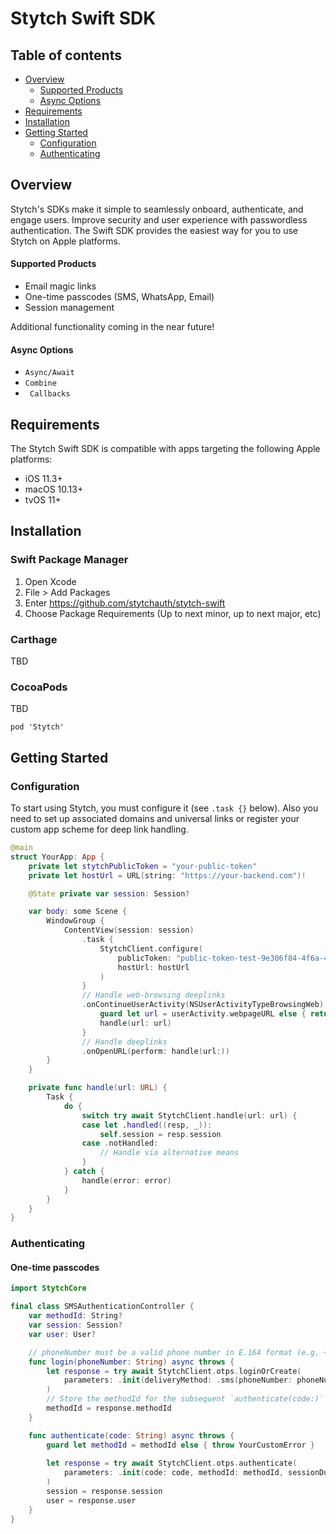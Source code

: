 # Stytch Swift SDK

## Table of contents

* [Overview](#overview)
  * [Supported Products](#supported-products)
  * [Async Options](#async-options)
* [Requirements](#requirements)
* [Installation](#installation)
* [Getting Started](#getting-started)
  * [Configuration](#configuration)
  * [Authenticating](#authenticating)

## Overview

Stytch's SDKs make it simple to seamlessly onboard, authenticate, and engage users. Improve security and user experience with passwordless authentication. The Swift SDK provides the easiest way for you to use Stytch on Apple platforms.

#### Supported Products

- Email magic links
- One-time passcodes (SMS, WhatsApp, Email)
- Session management

Additional functionality coming in the near future!

#### Async Options

- `Async/Await`
- `Combine`
- ` Callbacks`

## Requirements

The Stytch Swift SDK is compatible with apps targeting the following Apple platforms:
- iOS 11.3+
- macOS 10.13+
- tvOS 11+

## Installation

### Swift Package Manager
1. Open Xcode
1. File > Add Packages
1. Enter https://github.com/stytchauth/stytch-swift
1. Choose Package Requirements (Up to next minor, up to next major, etc)

### Carthage
TBD

### CocoaPods
TBD
```
pod 'Stytch'
```

## Getting Started

### Configuration

To start using Stytch, you must configure it (see `.task {}` below). Also you need to set up associated domains and universal links or register your custom app scheme for deep link handling.

```swift
@main
struct YourApp: App {
    private let stytchPublicToken = "your-public-token"
    private let hostUrl = URL(string: "https://your-backend.com")!

    @State private var session: Session?

    var body: some Scene {
        WindowGroup {
            ContentView(session: session) 
                .task {
                    StytchClient.configure(
                        publicToken: "public-token-test-9e306f84-4f6a-4c23-bbae-abd27bcb90ba", // TODO: extract this token
                        hostUrl: hostUrl
                    )
                }
                // Handle web-browsing deeplinks
                .onContinueUserActivity(NSUserActivityTypeBrowsingWeb) { userActivity in
                    guard let url = userActivity.webpageURL else { return }
                    handle(url: url)
                }
                // Handle deeplinks
                .onOpenURL(perform: handle(url:))
        }
    }

    private func handle(url: URL) {
        Task {
            do {
                switch try await StytchClient.handle(url: url) {
                case let .handled((resp, _)):
                    self.session = resp.session
                case .notHandled:
                    // Handle via alternative means
                }
            } catch {
                handle(error: error)
            }
        }
    }
}
```

### Authenticating

#### One-time passcodes
``` swift
import StytchCore

final class SMSAuthenticationController {
    var methodId: String?
    var session: Session?
    var user: User?

    // phoneNumber must be a valid phone number in E.164 format (e.g. +1XXXXXXXXXX)
    func login(phoneNumber: String) async throws {
        let response = try await StytchClient.otps.loginOrCreate(
            parameters: .init(deliveryMethod: .sms(phoneNumber: phoneNumber))
        )
        // Store the methodId for the subsequent `authenticate(code:)` call
        methodId = response.methodId
    }

    func authenticate(code: String) async throws {
        guard let methodId = methodId else { throw YourCustomError }
        
        let response = try await StytchClient.otps.authenticate(
            parameters: .init(code: code, methodId: methodId, sessionDuration: 30)
        )
        session = response.session
        user = response.user
    }
}
```
